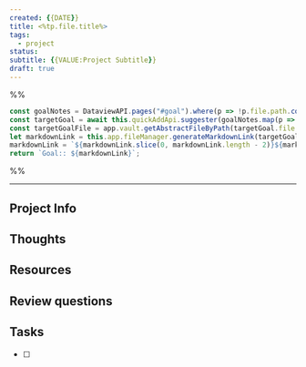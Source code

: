 ```yaml
---
created: {{DATE}}
title: <%tp.file.title%>
tags: 
  - project
status: 
subtitle: {{VALUE:Project Subtitle}}
draft: true
---
```

%%
```js quickadd
const goalNotes = DataviewAPI.pages("#goal").where(p => !p.file.path.contains("template")).values;
const targetGoal = await this.quickAddApi.suggester(goalNotes.map(p => p.file.name), goalNotes);
const targetGoalFile = app.vault.getAbstractFileByPath(targetGoal.file.path);
let markdownLink = this.app.fileManager.generateMarkdownLink(targetGoalFile, '');
markdownLink = `${markdownLink.slice(0, markdownLink.length - 2)}${markdownLink.slice(markdownLink.length - 2)}`
return `Goal:: ${markdownLink}`;
```
%%
***

## Project Info

## Thoughts 

## Resources

## Review questions

## Tasks
- [ ] 